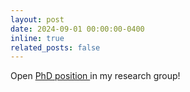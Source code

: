 ```yaml
---
layout: post
date: 2024-09-01 00:00:00-0400
inline: true
related_posts: false
---
```


Open <a href="https://www.tudelft.nl/over-tu-delft/werken-bij-tu-delft/vacatures/details?jobId=18645&jobTitle=PhD%20Position%20Scalable%20Graph%20Learning%20"> PhD position </a> in my research group!
